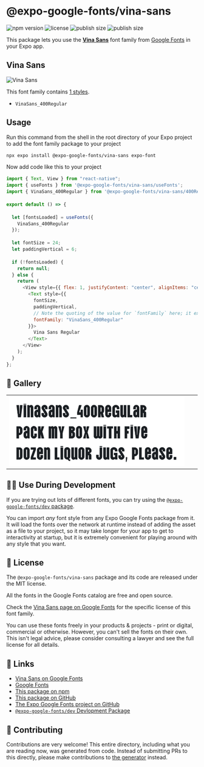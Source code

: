 # @expo-google-fonts/vina-sans

![npm version](https://flat.badgen.net/npm/v/@expo-google-fonts/vina-sans)
![license](https://flat.badgen.net/github/license/expo/google-fonts)
![publish size](https://flat.badgen.net/packagephobia/install/@expo-google-fonts/vina-sans)
![publish size](https://flat.badgen.net/packagephobia/publish/@expo-google-fonts/vina-sans)

This package lets you use the [**Vina Sans**](https://fonts.google.com/specimen/Vina+Sans) font family from [Google Fonts](https://fonts.google.com/) in your Expo app.

## Vina Sans

![Vina Sans](./font-family.png)

This font family contains [1 styles](#-gallery).

- `VinaSans_400Regular`

## Usage

Run this command from the shell in the root directory of your Expo project to add the font family package to your project

```sh
npx expo install @expo-google-fonts/vina-sans expo-font
```

Now add code like this to your project

```js
import { Text, View } from "react-native";
import { useFonts } from '@expo-google-fonts/vina-sans/useFonts';
import { VinaSans_400Regular } from '@expo-google-fonts/vina-sans/400Regular';

export default () => {

  let [fontsLoaded] = useFonts({
    VinaSans_400Regular
  });

  let fontSize = 24;
  let paddingVertical = 6;

  if (!fontsLoaded) {
    return null;
  } else {
    return (
      <View style={{ flex: 1, justifyContent: "center", alignItems: "center" }}>
        <Text style={{
          fontSize,
          paddingVertical,
          // Note the quoting of the value for `fontFamily` here; it expects a string!
          fontFamily: "VinaSans_400Regular"
        }}>
          Vina Sans Regular
        </Text>
      </View>
    );
  }
};
```

## 🔡 Gallery


||||
|-|-|-|
|![VinaSans_400Regular](./400Regular/VinaSans_400Regular.ttf.png)||||


## 👩‍💻 Use During Development

If you are trying out lots of different fonts, you can try using the [`@expo-google-fonts/dev` package](https://github.com/expo/google-fonts/tree/master/font-packages/dev#readme).

You can import _any_ font style from any Expo Google Fonts package from it. It will load the fonts over the network at runtime instead of adding the asset as a file to your project, so it may take longer for your app to get to interactivity at startup, but it is extremely convenient for playing around with any style that you want.


## 📖 License

The `@expo-google-fonts/vina-sans` package and its code are released under the MIT license.

All the fonts in the Google Fonts catalog are free and open source.

Check the [Vina Sans page on Google Fonts](https://fonts.google.com/specimen/Vina+Sans) for the specific license of this font family.

You can use these fonts freely in your products & projects - print or digital, commercial or otherwise. However, you can't sell the fonts on their own. This isn't legal advice, please consider consulting a lawyer and see the full license for all details.

## 🔗 Links

- [Vina Sans on Google Fonts](https://fonts.google.com/specimen/Vina+Sans)
- [Google Fonts](https://fonts.google.com/)
- [This package on npm](https://www.npmjs.com/package/@expo-google-fonts/vina-sans)
- [This package on GitHub](https://github.com/expo/google-fonts/tree/master/font-packages/vina-sans)
- [The Expo Google Fonts project on GitHub](https://github.com/expo/google-fonts)
- [`@expo-google-fonts/dev` Devlopment Package](https://github.com/expo/google-fonts/tree/master/font-packages/dev)

## 🤝 Contributing

Contributions are very welcome! This entire directory, including what you are reading now, was generated from code. Instead of submitting PRs to this directly, please make contributions to [the generator](https://github.com/expo/google-fonts/tree/master/packages/generator) instead.
